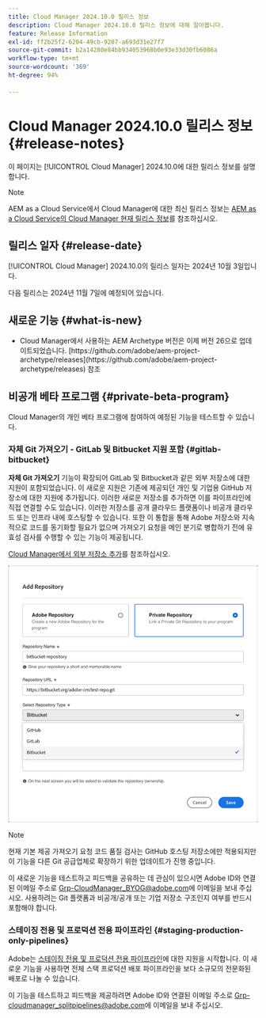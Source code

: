 ```yaml
---
title: Cloud Manager 2024.10.0 릴리스 정보
description: Cloud Manager 2024.10.0 릴리스 정보에 대해 알아봅니다.
feature: Release Information
exl-id: ff2b25f2-6204-49cb-9207-a693d31e27f7
source-git-commit: b2a14280e84bb934053968b0e93e33d30fb6086a
workflow-type: tm+mt
source-wordcount: '369'
ht-degree: 94%

---
```


# Cloud Manager 2024.10.0 릴리스 정보 {#release-notes}

이 페이지는 [!UICONTROL Cloud Manager] 2024.10.0에 대한 릴리스 정보를 설명합니다.

>[!NOTE]
>
>AEM as a Cloud Service에서 Cloud Manager에 대한 최신 릴리스 정보는 [AEM as a Cloud Service의 Cloud Manager 현재 릴리스 정보](https://experienceleague.adobe.com/ko/docs/experience-manager-cloud-service/content/release-notes/cloud-manager/current)를 참조하십시오.



## 릴리스 일자 {#release-date}

<!-- SAVE FOR FUTURE POSSIBLE USE No notable bugs or features for the September release of Cloud Manager. -->

[!UICONTROL Cloud Manager] 2024.10.0의 릴리스 일자는 2024년 10월 3일입니다.

다음 릴리스는 2024년 11월 7일에 예정되어 있습니다.



## 새로운 기능 {#what-is-new}

* <!-- BOTH CS & AMS --> Cloud Manager에서 사용하는 AEM Archetype 버전은 이제 버전 26으로 업데이트되었습니다. [https://github.com/adobe/aem-project-archetype/releases](https://github.com/adobe/aem-project-archetype/releases) 참조
<!-- (CMGR-59817) -->



## 비공개 베타 프로그램 {#private-beta-program}

Cloud Manager의 개인 베타 프로그램에 참여하여 예정된 기능을 테스트할 수 있습니다.

### 자체 Git 가져오기 - GitLab 및 Bitbucket 지원 포함 {#gitlab-bitbucket}

<!-- BOTH CS & AMS -->

**자체 Git 가져오기** 기능이 확장되어 GitLab 및 Bitbucket과 같은 외부 저장소에 대한 지원이 포함되었습니다. 이 새로운 지원은 기존에 제공되던 개인 및 기업용 GitHub 저장소에 대한 지원에 추가됩니다. 이러한 새로운 저장소를 추가하면 이를 파이프라인에 직접 연결할 수도 있습니다. 이러한 저장소를 공개 클라우드 플랫폼이나 비공개 클라우드 또는 인프라 내에 호스팅할 수 있습니다. 또한 이 통합을 통해 Adobe 저장소와 지속적으로 코드를 동기화할 필요가 없으며 가져오기 요청을 메인 분기로 병합하기 전에 유효성 검사를 수행할 수 있는 기능이 제공됩니다.

[Cloud Manager에서 외부 저장소 추가](/help/managing-code/external-repositories.md)를 참조하십시오.

![저장소 추가 대화 상자](/help/release-notes/assets/repositories-add-release-notes.png)

>[!NOTE]
>
>현재 기본 제공 가져오기 요청 코드 품질 검사는 GitHub 호스팅 저장소에만 적용되지만 이 기능을 다른 Git 공급업체로 확장하기 위한 업데이트가 진행 중입니다.

이 새로운 기능을 테스트하고 피드백을 공유하는 데 관심이 있으시면 Adobe ID와 연결된 이메일 주소로 [Grp-CloudManager_BYOG@adobe.com](mailto:Grp-CloudManager_BYOG@adobe.com)에 이메일을 보내 주십시오. 사용하려는 Git 플랫폼과 비공개/공개 또는 기업 저장소 구조인지 여부를 반드시 포함해야 합니다.

### 스테이징 전용 및 프로덕션 전용 파이프라인 {#staging-production-only-pipelines}

Adobe는 [스테이징 전용 및 프로덕션 전용 파이프라인](/help/using/stage-prod-only.md)에 대한 지원을 시작합니다. 이 새로운 기능을 사용하면 전체 스택 프로덕션 배포 파이프라인을 보다 소규모의 전문화된 배포로 나눌 수 있습니다.

이 기능을 테스트하고 피드백을 제공하려면 Adobe ID와 연결된 이메일 주소로 [Grp-cloudmanager_splitpipelines@adobe.com](mailto:Grp-cloudmanager_splitpipelines@adobe.com)에 이메일을 보내 주십시오.

<!-- ## Bug fixes

* text
-->

<!-- Known Issues {#known-issues}

 -->

